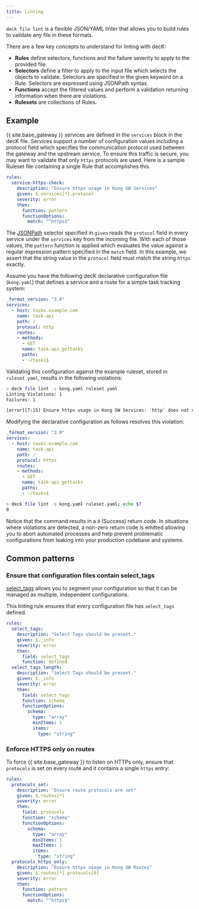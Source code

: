 ```yaml
---
title: Linting
---
```


`deck file lint` is a flexible JSON/YAML linter that allows you to build rules to validate any file in these formats.

There are a few key concepts to understand for linting with decK:

*   **Rules** define selectors, functions and the failure severity to apply to the provided file.
*   **Selectors** define a filter to apply to the input file which selects the objects to validate. Selectors are specified in the given keyword on a Rule. Selectors are expressed using JSONPath syntax.
*   **Functions** accept the filtered values and perform a validation returning information when there are violations.
*   **Rulesets** are collections of Rules.

## Example

{{ site.base_gateway }} services are defined in the `services` block in the decK file. Services support a number of configuration values including a protocol field which specifies the communication protocol used between the gateway and the upstream service. To ensure this traffic is secure, you may want to validate that only `https` protocols are used. Here is a sample Ruleset file containing a single Rule that accomplishes this.

```yaml
rules:
  service-https-check:
    description: "Ensure https usage in Kong GW Services"
    given: $.services[*].protocol
    severity: error
    then:
      function: pattern
      functionOptions:
        match: "^https$"
```

The [JSONPath](http://jsonpath.com/) selector specified in `given` reads the `protocol` field in every service under the `services` key from the incoming file. With each of those values, the `pattern` function is applied which evaluates the value against a regular expression pattern specified in the `match` field. In this example, we assert that the string value in the `protocol` field must match the string `https` exactly.

Assume you have the following decK declarative configuration file (`kong.yaml`) that defines a service and a route for a simple task tracking system:

```yaml
_format_version: "3.0"
services:
  - host: tasks.example.com
    name: task-api
    path: /
    protocol: http
    routes:
    - methods:
      - GET
      name: task-api_gettasks
      paths:
      - ~/tasks$
```

Validating this configuration against the example ruleset, stored in `ruleset.yaml`, results in the following violations: 

```bash
> deck file lint -s kong.yaml ruleset.yaml
Linting Violations: 1
Failures: 1

[error][7:15] Ensure https usage in Kong GW Services: `http` does not match the expression `^https$`
```

Modifying the declarative configuration as follows resolves this violation:

```yaml
_format_version: "3.0"
services:
  - host: tasks.example.com
    name: task-api
    path: /
    protocol: https
    routes:
    - methods:
      - GET
      name: task-api_gettasks
      paths:
      - ~/tasks$
```

```bash
> deck file lint -s kong.yaml ruleset.yaml; echo $?
0
```

Notice that the command results in a `0` (Success) return code. In situations where violations are detected, a non-zero return code is emitted allowing you to abort automated processes and help prevent problematic configurations from leaking into your production codebase and systems.

## Common patterns

### Ensure that configuration files contain select_tags

[select_tags](/deck/manage-gateway/tags/#select-tags) allows you to segment your configuration so that it can be managed as multiple, independent configurations.

This linting rule ensures that every configuration file has `select_tags` defined.

```yaml
rules:
  select_tags:
    description: "Select Tags should be present."
    given: $._info
    severity: error
    then:
      field: select_tags
      function: defined
  select_tags_length:
    description: "Select Tags should be present."
    given: $._info
    severity: error
    then:
      field: select_tags
      function: schema
      functionOptions:
        schema:
          type: "array"
          minItems: 1
          items:
            type: "string"
```

### Enforce HTTPS only on routes

To force {{ site.base_gateway }} to listen on HTTPs only, ensure that `protocols` is set on every route and it contains a single `https` entry:

```yaml
rules:
  protocols_set:
    description: "Ensure route protocols are set"
    given: $.routes[*]
    severity: error
    then:
      field: protocols
      function: "schema"
      functionOptions:
        schema:
          type: "array"
          minItems: 1
          maxItems: 1
          items:
            type: "string"
  protocols_https_only:
    description: "Ensure https usage in Kong GW Routes"
    given: $.routes[*].protocols[0]
    severity: error
    then:
      function: pattern
      functionOptions:
        match: "^https$"

```